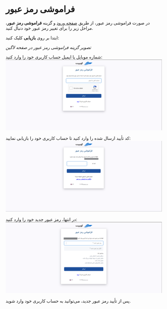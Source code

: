 # فراموشی رمز عبور

در صورت فراموشی رمز عبور، از طریق [صفحه ورود](https://auth.kubit.ir/fa/login/) و گزینه **فراموشی رمز عبور**، مراحل زیر را برای تغییر رمز عبور خود دنبال کنید.

ابتدا بر روی **بازیابی** کلیک کنید:

_تصویر گزینه فراموشی رمز عبور در صفحه لاگین_

شماره موبایل یا ایمیل حساب کاربری خود را وارد کنید:
![Account: enter email](enter-email.png)

کد تأیید ارسال شده را وارد کنید تا حساب کاربری خود را بازیابی نمایید:
![Account: confirm forgot password](confirm-forgot-password.png)

در انتها، رمز عبور جدید خود را وارد کنید:
![Account: new password](new-password.png)

پس از تأیید رمز عبور جدید، می‌توانید به حساب کاربری خود وارد شوید.

